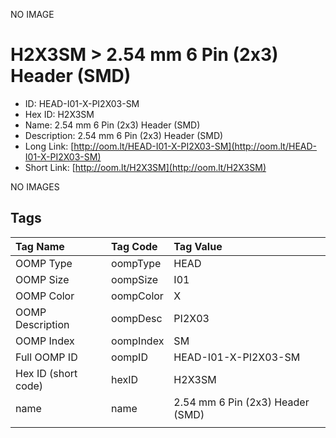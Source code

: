 


  
NO IMAGE  
# H2X3SM > 2.54 mm 6 Pin (2x3) Header (SMD)

- ID: HEAD-I01-X-PI2X03-SM
- Hex ID: H2X3SM
- Name: 2.54 mm 6 Pin (2x3) Header (SMD)
- Description: 2.54 mm 6 Pin (2x3) Header (SMD)
- Long Link: [http://oom.lt/HEAD-I01-X-PI2X03-SM](http://oom.lt/HEAD-I01-X-PI2X03-SM)
- Short Link: [http://oom.lt/H2X3SM](http://oom.lt/H2X3SM)
  
NO IMAGES  
## Tags
  

|Tag Name|Tag Code|Tag Value|
| :--- | :--- | :--- |
|OOMP Type|oompType|HEAD|
|OOMP Size|oompSize|I01|
|OOMP Color|oompColor|X|
|OOMP Description|oompDesc|PI2X03|
|OOMP Index|oompIndex|SM|
|Full OOMP ID|oompID|HEAD-I01-X-PI2X03-SM|
|Hex ID (short code)|hexID|H2X3SM|
|name|name|2.54 mm 6 Pin (2x3) Header (SMD)|
||||
